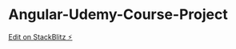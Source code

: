# Angular-Udemy-Course-Project

[Edit on StackBlitz ⚡️](https://stackblitz.com/edit/angular-ivy-n3wubn)